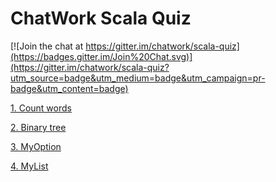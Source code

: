 # ChatWork Scala Quiz

[![Join the chat at https://gitter.im/chatwork/scala-quiz](https://badges.gitter.im/Join%20Chat.svg)](https://gitter.im/chatwork/scala-quiz?utm_source=badge&utm_medium=badge&utm_campaign=pr-badge&utm_content=badge)

[1. Count words](quiz/01_WordCount.md)

[2. Binary tree](quiz/02_BTree.md)

[3. MyOption](quiz/03_MyOption.md)

[4. MyList](quiz/04_MyList.md)


